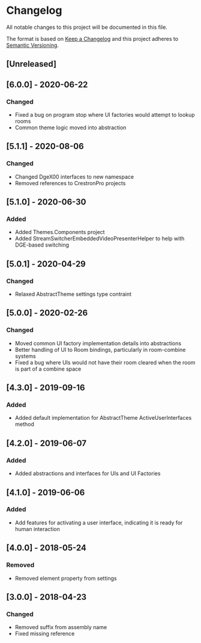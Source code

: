 # Changelog
All notable changes to this project will be documented in this file.

The format is based on [Keep a Changelog](http://keepachangelog.com/en/1.0.0/)
and this project adheres to [Semantic Versioning](http://semver.org/spec/v2.0.0.html).

## [Unreleased]

## [6.0.0] - 2020-06-22
### Changed
 - Fixed a bug on program stop where UI factories would attempt to lookup rooms
 - Common theme logic moved into abstraction

## [5.1.1] - 2020-08-06
### Changed
 - Changed DgeX00 interfaces to new namespace
 - Removed references to CrestronPro projects

## [5.1.0] - 2020-06-30
### Added
 - Added Themes.Components project
 - Added StreamSwitcherEmbeddedVideoPresenterHelper to help with DGE-based switching

## [5.0.1] - 2020-04-29
### Changed
 - Relaxed AbstractTheme settings type contraint

## [5.0.0] - 2020-02-26
### Changed
 - Moved common UI factory implementation details into abstractions
 - Better handling of UI to Room bindings, particularly in room-combine systems
 - Fixed a bug where UIs would not have their room cleared when the room is part of a combine space

## [4.3.0] - 2019-09-16
### Added
 - Added default implementation for AbstractTheme ActiveUserInterfaces method

## [4.2.0] - 2019-06-07
### Added
 - Added abstractions and interfaces for UIs and UI Factories

## [4.1.0] - 2019-06-06
### Added
 - Add features for activating a user interface, indicating it is ready for human interaction

## [4.0.0] - 2018-05-24
### Removed
 - Removed element property from settings

## [3.0.0] - 2018-04-23
### Changed
 - Removed suffix from assembly name
 - Fixed missing reference
